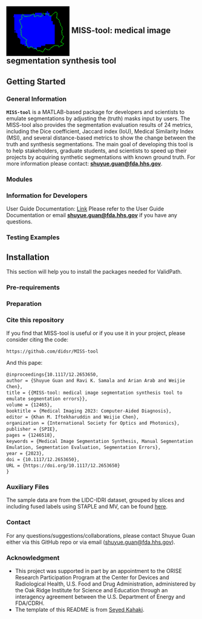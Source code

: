 <h2><img align="center" src="img/fp_img.png"> MISS-tool: medical image segmentation synthesis tool</h2>

## Getting Started

### General Information
**`MISS-tool`** is a MATLAB-based package for developers and scientists to emulate segmentations by adjusting the (truth) masks input by users. The MISS-tool also provides the segmentation evaluation results of 24 metrics, including the Dice coefficient, Jaccard index (IoU), Medical Similarity Index (MSI), and several distance-based metrics to show the change between the truth and synthesis segmentations. The main goal of developing this tool is to help stakeholders, graduate students, and scientists to speed up their projects by acquiring synthetic segmentations with known ground truth. For more information please contact: **[shuyue.guan@fda.hhs.gov](mailto:shuyue.guan@fda.hhs.gov)**.

### Modules


### Information for Developers
User Guide Documentation: [Link](https://html-preview.github.io/?url=https://github.com/DIDSR/MISS-tool/blob/main/User%20Guide.htm)
Please refer to the User Guide Documentation or email  **[shuyue.guan@fda.hhs.gov](mailto:shuyue.guan@fda.hhs.gov)** if you have any questions.

### Testing Examples


## Installation
This section will help you to install the packages needed for ValidPath.


### Pre-requirements


### Preparation


### Cite this repository

If you find that MISS-tool is useful or if you use it in your project, please consider citing the code:

```
https://github.com/didsr/MISS-tool
```

And this pape:
```
@inproceedings{10.1117/12.2653650,
author = {Shuyue Guan and Ravi K. Samala and Arian Arab and Weijie Chen},
title = {{MISS-tool: medical image segmentation synthesis tool to emulate segmentation errors}},
volume = {12465},
booktitle = {Medical Imaging 2023: Computer-Aided Diagnosis},
editor = {Khan M. Iftekharuddin and Weijie Chen},
organization = {International Society for Optics and Photonics},
publisher = {SPIE},
pages = {1246518},
keywords = {Medical Image Segmentation Synthesis, Manual Segmentation Emulation, Segmentation Evaluation, Segmentation Errors},
year = {2023},
doi = {10.1117/12.2653650},
URL = {https://doi.org/10.1117/12.2653650}
}
```

### Auxiliary Files

The sample data are from the LIDC-IDRI dataset, grouped by slices and including fused labels using STAPLE and MV, can be found [here](https://www.kaggle.com/datasets/shuyueg/lidc-idri-byslices).

### Contact
For any questions/suggestions/collaborations, please contact Shuyue Guan either via this GitHub repo or via email (shuyue.guan@fda.hhs.gov).

### Acknowledgment 
* This project was supported in part by an appointment to the ORISE Research Participation Program at the Center for Devices and Radiological Health, U.S. Food and Drug Administration, administered by the Oak Ridge Institute for Science and Education through an interagency agreement between the U.S. Department of Energy and FDA/CDRH.
* The template of this README is from [Seyed Kahaki](https://github.com/mousavikahaki).
